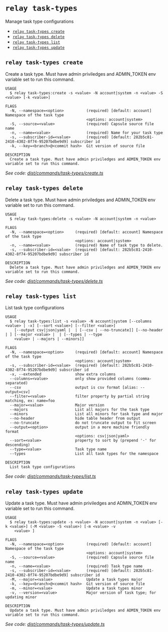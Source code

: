 `relay task-types`
==================

Manage task type configurations

* [`relay task-types create`](#relay-task-types-create)
* [`relay task-types delete`](#relay-task-types-delete)
* [`relay task-types list`](#relay-task-types-list)
* [`relay task-types update`](#relay-task-types-update)

## `relay task-types create`

Create a task type. Must have admin priviledges and ADMIN_TOKEN env variable set to run this command.

```
USAGE
  $ relay task-types:create -s <value> -N account|system -n <value> -S <value> [-k <value>]

FLAGS
  -N, --namespace=<option>          (required) [default: account] Namespace of the task type
                                    <options: account|system>
  -S, --source=<value>              (required) Capsule source file name
  -n, --name=<value>                (required) Name for your task type
  -s, --subscriber-id=<value>       (required) [default: 282b5c81-2410-4302-8f74-95207bdbe9d9] subscriber id
  -k, --key=<branch>@<commit hash>  Git version of source file

DESCRIPTION
  Create a task type. Must have admin priviledges and ADMIN_TOKEN env variable set to run this command.
```

_See code: [dist/commands/task-types/create.ts](https://github.com/relaypro/relay-cli/blob/v1.8.1/dist/commands/task-types/create.ts)_

## `relay task-types delete`

Delete a task type. Must have admin priviledges and ADMIN_TOKEN env variable set to run this command.

```
USAGE
  $ relay task-types:delete -s <value> -N account|system -n <value>

FLAGS
  -N, --namespace=<option>     (required) [default: account] Namespace of the task type
                               <options: account|system>
  -n, --name=<value>           (required) Name of task type to delete.
  -s, --subscriber-id=<value>  (required) [default: 282b5c81-2410-4302-8f74-95207bdbe9d9] subscriber id

DESCRIPTION
  Delete a task type. Must have admin priviledges and ADMIN_TOKEN env variable set to run this command.
```

_See code: [dist/commands/task-types/delete.ts](https://github.com/relaypro/relay-cli/blob/v1.8.1/dist/commands/task-types/delete.ts)_

## `relay task-types list`

List task type configurations

```
USAGE
  $ relay task-types:list -s <value> -N account|system [--columns <value> | -x] [--sort <value>] [--filter <value>]
    [--output csv|json|yaml |  | [--csv | --no-truncate]] [--no-header | ] [--major <value> |  | [--types | --type
    <value> | --majors | --minors]]

FLAGS
  -N, --namespace=<option>     (required) [default: account] Namespace of the task type
                               <options: account|system>
  -s, --subscriber-id=<value>  (required) [default: 282b5c81-2410-4302-8f74-95207bdbe9d9] subscriber id
  -x, --extended               show extra columns
  --columns=<value>            only show provided columns (comma-separated)
  --csv                        output is csv format [alias: --output=csv]
  --filter=<value>             filter property by partial string matching, ex: name=foo
  --major=<value>              Major version
  --majors                     List all majors for the task type
  --minors                     List all minors for task type and major
  --no-header                  hide table header from output
  --no-truncate                do not truncate output to fit screen
  --output=<option>            output in a more machine friendly format
                               <options: csv|json|yaml>
  --sort=<value>               property to sort by (prepend '-' for descending)
  --type=<value>               Task type name
  --types                      List all task types for the namespace

DESCRIPTION
  List task type configurations
```

_See code: [dist/commands/task-types/list.ts](https://github.com/relaypro/relay-cli/blob/v1.8.1/dist/commands/task-types/list.ts)_

## `relay task-types update`

Update a task type. Must have admin priviledges and ADMIN_TOKEN env variable set to run this command.

```
USAGE
  $ relay task-types:update -s <value> -N account|system -n <value> [-k <value>] (-M <value> -S <value>) [-m <value> -v
    <value> ]

FLAGS
  -N, --namespace=<option>          (required) [default: account] Namespace of the task type
                                    <options: account|system>
  -S, --source=<value>              (required) Capsule source file name
  -n, --name=<value>                (required) Task type name
  -s, --subscriber-id=<value>       (required) [default: 282b5c81-2410-4302-8f74-95207bdbe9d9] subscriber id
  -M, --major=<value>               Update a task types major
  -k, --key=<branch>@<commit hash>  Git version of source file
  -m, --minor=<value>               Update a task types minor
  -v, --version=<value>             Major version of task type; for updating minor

DESCRIPTION
  Update a task type. Must have admin priviledges and ADMIN_TOKEN env variable set to run this command.
```

_See code: [dist/commands/task-types/update.ts](https://github.com/relaypro/relay-cli/blob/v1.8.1/dist/commands/task-types/update.ts)_
